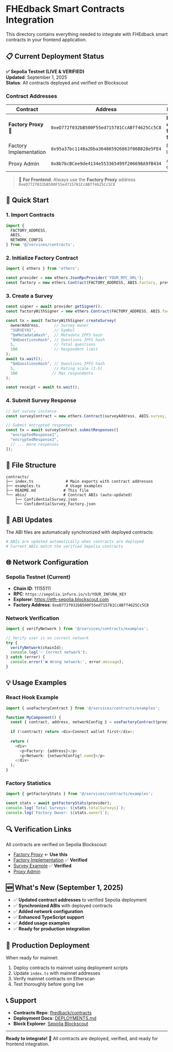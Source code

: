 # FHEdback Smart Contracts Integration

This directory contains everything needed to integrate with FHEdback smart contracts in your frontend application.

## 📋 Current Deployment Status

**✅ Sepolia Testnet (LIVE & VERIFIED)**  
**Updated**: September 1, 2025  
**Status**: All contracts deployed and verified on Blockscout  

### Contract Addresses

| Contract | Address | Purpose |
|----------|---------|---------|
| **Factory Proxy** 🎯 | `0xeD772f032bB500F55ed715781CcABff4625Cc5C8` | **Main contract for frontend** |
| Factory Implementation | `0x95a37bc1148a2Dba364865926863f06B828e5FE4` | Factory logic |
| Proxy Admin | `0x8b7bcBCee9de4134e553365499f206698A9fB434` | Admin control |

> 🎯 **For Frontend**: Always use the **Factory Proxy** address `0xeD772f032bB500F55ed715781CcABff4625Cc5C8`

## 🚀 Quick Start

### 1. Import Contracts
```typescript
import { 
  FACTORY_ADDRESS, 
  ABIS, 
  NETWORK_CONFIG 
} from '@/services/contracts';
```

### 2. Initialize Factory Contract
```typescript
import { ethers } from 'ethers';

const provider = new ethers.JsonRpcProvider('YOUR_RPC_URL');
const factory = new ethers.Contract(FACTORY_ADDRESS, ABIS.factory, provider);
```

### 3. Create a Survey
```typescript
const signer = await provider.getSigner();
const factoryWithSigner = new ethers.Contract(FACTORY_ADDRESS, ABIS.factory, signer);

const tx = await factoryWithSigner.createSurvey(
  ownerAddress,      // Survey owner
  "SURVEY01",        // Symbol
  "QmMetadataHash",  // Metadata IPFS hash
  "QmQuestionsHash", // Questions IPFS hash  
  5,                 // Total questions
  100                // Respondent limit
);
await tx.wait();
  "QmQuestionsHash", // Questions IPFS hash
  5,                 // Rating scale (1-5)
  100               // Max respondents
);

const receipt = await tx.wait();
```

### 4. Submit Survey Response
```typescript
// Get survey instance
const surveyContract = new ethers.Contract(surveyAddress, ABIS.survey, signer);

// Submit encrypted responses
const tx = await surveyContract.submitResponses([
  "encryptedResponse1",
  "encryptedResponse2",
  // ... more responses
]);
```

## 📁 File Structure

```
contracts/
├── index.ts              # Main exports with contract addresses
├── examples.ts           # Usage examples
├── README.md            # This file
└── abis/                # Contract ABIs (auto-updated)
    ├── ConfidentialSurvey.json
    └── ConfidentialSurvey_Factory.json
```

## 🔄 ABI Updates

The ABI files are automatically synchronized with deployed contracts:

```bash
# ABIs are updated automatically when contracts are deployed
# Current ABIs match the verified Sepolia contracts
```

## 🌐 Network Configuration

### Sepolia Testnet (Current)
- **Chain ID**: 11155111
- **RPC**: `https://sepolia.infura.io/v3/YOUR_INFURA_KEY`
- **Explorer**: https://eth-sepolia.blockscout.com
- **Factory Address**: `0xeD772f032bB500F55ed715781CcABff4625Cc5C8`

### Network Verification
```typescript
import { verifyNetwork } from '@/services/contracts/examples';

// Verify user is on correct network
try {
  verifyNetwork(chainId);
  console.log('✅ Correct network');
} catch (error) {
  console.error('❌ Wrong network:', error.message);
}
```

## 💡 Usage Examples

### React Hook Example
```typescript
import { useFactoryContract } from '@/services/contracts/examples';

function MyComponent() {
  const { contract, address, networkConfig } = useFactoryContract(provider) || {};
  
  if (!contract) return <div>Connect wallet first</div>;
  
  return (
    <div>
      <p>Factory: {address}</p>
      <p>Network: {networkConfig?.name}</p>
    </div>
  );
}
```

### Factory Statistics
```typescript
import { getFactoryStats } from '@/services/contracts/examples';

const stats = await getFactoryStats(provider);
console.log(`Total Surveys: ${stats.totalSurveys}`);
console.log(`Factory Owner: ${stats.owner}`);
```

## 🔍 Verification Links

All contracts are verified on Sepolia Blockscout:

- [Factory Proxy](https://eth-sepolia.blockscout.com/address/0xeD772f032bB500F55ed715781CcABff4625Cc5C8#code) ← **Use this**
- [Factory Implementation](https://eth-sepolia.blockscout.com/address/0x95a37bc1148a2Dba364865926863f06B828e5FE4#code) ✅ **Verified**
- [Survey Example](https://eth-sepolia.blockscout.com/address/0x71fcad2522510202CA8D1eB9f1C689CE0AB22894#code) ✅ **Verified**
- [Proxy Admin](https://eth-sepolia.blockscout.com/address/0x8b7bcBCee9de4134e553365499f206698A9fB434#code)

## 🆕 What's New (September 1, 2025)

- ✅ **Updated contract addresses** to verified Sepolia deployment
- ✅ **Synchronized ABIs** with deployed contracts  
- ✅ **Added network configuration**
- ✅ **Enhanced TypeScript support**
- ✅ **Added usage examples**
- ✅ **Ready for production integration**

## 🚀 Production Deployment

When ready for mainnet:

1. Deploy contracts to mainnet using deployment scripts
2. Update `index.ts` with mainnet addresses
3. Verify mainnet contracts on Etherscan
4. Test thoroughly before going live

## 📞 Support

- **Contracts Repo**: [fhedback/contracts](../../contracts/)
- **Deployment Docs**: [DEPLOYMENTS.md](../../contracts/docs/DEPLOYMENTS.md)
- **Block Explorer**: [Sepolia Blockscout](https://eth-sepolia.blockscout.com)

---

**Ready to integrate!** 🎉 All contracts are deployed, verified, and ready for frontend integration.
